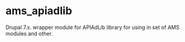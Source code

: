 ams_apiadlib
============

Drupal 7.x. wrapper module for APIAdLib library for using in set of AMS modules and other.
